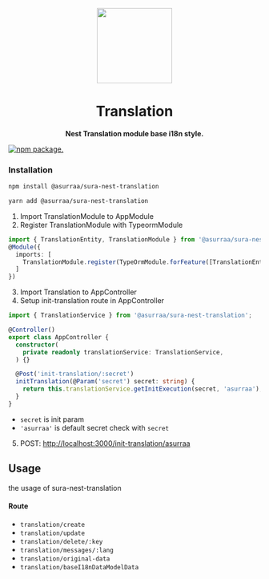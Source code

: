 <p align="center">
  <img width="150" src="https://avatars.githubusercontent.com/u/62465909?s=400&u=b543f5c67f4bafb214e9064ac95de21e35daf2d9&v=4">
</p>
<h1 align="center"> Translation </h1>
<p align="center">
  <b >Nest Translation module base i18n style.</b>
</p>

<p>
  <a href="https://www.npmjs.com/package/@asurraa/sura-nest-translation">
    <img src="https://img.shields.io/npm/v/@asurraa/sura-nest-translation.svg" alt="npm package." />
  </a>
</p>


### Installation
```bash
npm install @asurraa/sura-nest-translation
```
```bash
yarn add @asurraa/sura-nest-translation
```

1. Import TranslationModule to AppModule
2. Register TranslationModule with TypeormModule

```typescript
import { TranslationEntity, TranslationModule } from '@asurraa/sura-nest-translation';
@Module({
  imports: [
    TranslationModule.register(TypeOrmModule.forFeature([TranslationEntity])),
  ]
})
```

3. Import Translation to AppController
4. Setup init-translation route in AppController



```typescript
import { TranslationService } from '@asurraa/sura-nest-translation';

@Controller()
export class AppController {
  constructor(
    private readonly translationService: TranslationService,
  ) {}

  @Post('init-translation/:secret')
  initTranslation(@Param('secret') secret: string) {
    return this.translationService.getInitExecution(secret, 'asurraa');
  }
}
```
- `secret` is init param
- `'asurraa'` is default secret check with  `secret`

5. POST: [http://localhost:3000/init-translation/asurraa](http://localhost:3000/init-translation/asurraa)

## Usage
the usage of sura-nest-translation

#### Route
- `translation/create`
- `translation/update`
- `translation/delete/:key`
- `translation/messages/:lang`
- `translation/original-data`
- `translation/baseI18nDataModelData`
